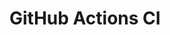 # GitHub Actions CI































































































































































































































































































































































































































































































































































































































































































































































































































































































































































































































































































































































































































































































































































































































































































































































































